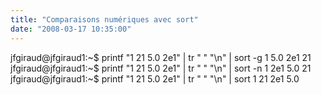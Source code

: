 ```yaml
---
title: "Comparaisons numériques avec sort"
date: "2008-03-17 10:35:00"
---
```

jfgiraud@jfgiraud1:~$ printf "1 21 5.0 2e1" | tr " " "\n" | sort -g
1
5.0
2e1
21
jfgiraud@jfgiraud1:~$ printf "1 21 5.0 2e1" | tr " " "\n" | sort -n
1
2e1
5.0
21
jfgiraud@jfgiraud1:~$ printf "1 21 5.0 2e1" | tr " " "\n" | sort
1
21
2e1
5.0
